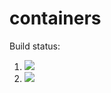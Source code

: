 # containers

Build status:

1. [![](https://github.com/zealotwithcharge/container_practice/workflows/tests-fibonacci/badge.svg)](https://github.com/zealotwithcharge/container_practice/actions?query=workflow%3Atests-fibonacci)
1. [![](https://github.com/zealotwithcharge/container_practice/workflows/tests-range/badge.svg)](https://github.com/zealotwithcharge/container_practice/actions?query=workflow%3Atests-range)
